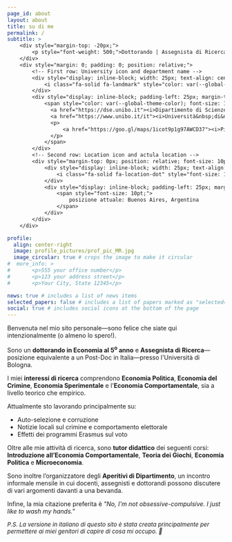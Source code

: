 ```yaml
---
page_id: about
layout: about
title: su di me
permalink: /
subtitle: >
    <div style="margin-top: -20px;">
        <p style="font-weight: 500;">Dottorando | Assegnista di Ricerca | Assistente&nbsp;alla&nbsp;Didattica</p>
    </div>
    <div style="margin: 0; padding: 0; position: relative;">
        <!-- First row: University icon and department name -->
        <div style="display: inline-block; width: 25px; text-align: center; position: absolute; top: 0; margin-top: -10pt; line-height: 14pt;">
            <i class="fa-solid fa-landmark" style="color: var(--global-theme-color); font-size: 10pt;"></i>
        </div>
        <div style="display: inline-block; padding-left: 25px; margin-top: -10pt; line-height: 14pt;">
            <span style="color: var(--global-theme-color); font-size: 10pt;">
              <a href="https://dse.unibo.it"><i>Dipartimento di Scienze Economiche,</i></a>
              <a href="https://www.unibo.it/it"><i>Università&nbsp;di&nbsp;Bologna</i></a>
              <p>
                  <a href="https://goo.gl/maps/1icot9p1g97AWCD37"><i>Piazza Scaravilli 2, 40126, Bologna</i></a>
              </p>
            </span>
        </div>
        <!-- Second row: Location icon and actula location -->
        <div style="margin-top: 0px; position: relative; font-size: 10pt; margin-bottom: 15px; margin-top: -12pt; line-height: 14pt;">
            <div style="display: inline-block; width: 25px; text-align: center; position: absolute; top: 0; margin-top: -12pt; line-height: 14pt;">
                <i class="fa-solid fa-location-dot" style="font-size: 10pt;"></i>
            </div>
            <div style="display: inline-block; padding-left: 25px; margin-top: -12pt; line-height: 14pt;">
                <span style="font-size: 10pt;">
                    posizione attuale: Buenos Aires, Argentina
                </span>
            </div>
        </div>
    </div>

profile:
  align: center-right
  image: profile_pictures/prof_pic_MR.jpg
  image_circular: true # crops the image to make it circular
#  more_info: >
#       <p>555 your office number</p>
#       <p>123 your address street</p>
#       <p>Your City, State 12345</p>

news: true # includes a list of news items
selected_papers: false # includes a list of papers marked as "selected={true}"
social: true # includes social icons at the bottom of the page
---
```


Benvenutə nel mio sito personale&mdash;sono felice che siate qui intenzionalmente (o almeno lo spero!).

Sono un <b style="color: $white-color;">dottorando in Economia al 5<sup>o</sup> anno</b> e <b style="color: $white-color;">Assegnista di Ricerca</b>&mdash;posizione equivalente a un Post-Doc in Italia&mdash;presso l'Università di Bologna.

I miei <b style="color: $white-color;">interessi di ricerca</b> comprendono <b style="color: $white-color;">Economia Politica</b>, <b style="color: $white-color;">Economia del Crimine</b>, <b style="color: $white-color;">Economia Sperimentale</b> e l'<b style="color: $white-color;">Economia Comportamentale</b>, sia a livello teorico che empirico.

Attualmente sto lavorando principalmente su:
<ul>
  <li>Auto-selezione e corruzione</li>
  <li>Notizie locali sul crimine e comportamento elettorale</li>
  <li>Effetti dei programmi Erasmus sul voto</li>
</ul>

Oltre alle mie attività di ricerca, sono <b style="color: $white-color;">tutor didattico</b> dei seguenti corsi: <b style="color: $white-color;">Introduzione all’Economia Comportamentale</b>, <b style="color: $white-color;">Teoria dei Giochi</b>, <b style="color: $white-color;">Economia Politica</b> e <b style="color: $white-color;">Microeconomia</b>.

Sono inoltre l’organizzatore degli <b style="color: $white-color;">Aperitivi di Dipartimento</b>, un incontro informale mensile in cui docenti, assegnisti e dottorandi possono discutere di vari argomenti davanti a una bevanda.

Infine, la mia citazione preferita è <i>"No, I'm not obsessive-compulsive. I just like to wash my hands."</i>

<i style="font-size: 10pt;">P.S. La versione in italiano di questo sito è stata creata principalmente per permettere ai miei genitori di capire di cosa mi occupo. 🫠</i>
